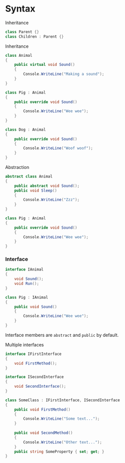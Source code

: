 # Syntax



Inheritance

```csharp
class Parent {}
class Children : Parent {}
```

Inheritance

```csharp
class Animal
{
    public virtual void Sound()
    {
        Console.WriteLine("Making a sound");
    }
}

class Pig : Animal
{
    public override void Sound()
    {
        Console.WriteLine("Wee wee");
    }
}

class Dog : Animal
{
    public override void Sound()
    {
        Console.WriteLine("Woof woof");
    }
}
```

Abstraction

```csharp
abstract class Animal
{
    public abstract void Sound();
    public void Sleep()
    {
        Console.WriteLine("Zzz");
    }
}

class Pig : Animal
{
    public override void Sound()
    {
        Console.WriteLine("Wee wee");
    }
}
```

### Interface

```csharp
interface IAnimal
{
    void Sound();
    void Run();
}

class Pig : IAnimal
{
    public void Sound()
    {
        Console.WriteLine("Wee wee");
    }
}
```

Interface members are `abstract` and `public` by default.

Multiple interfaces

```csharp
interface IFirstInterface
{
    void FirstMethod();
}

interface ISecondInterface
{
    void SecondInterface();
}

class SomeClass : IFirstInterface, ISecondInterface
{
    public void FirstMethod()
    {
        Console.WriteLine("Some text...");
    }
    
    public void SecondMethod()
    {
        Console.WriteLine("Other text...");
    }
    public string SomeProperty { set; get; }
}
```
